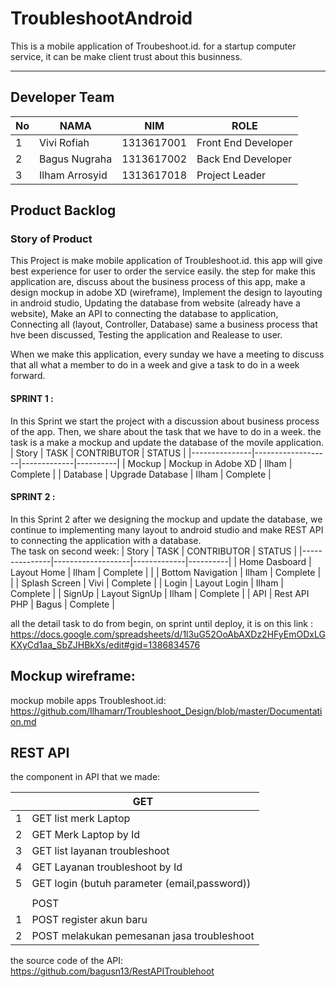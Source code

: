 # TroubleshootAndroid
This is a mobile application of Troubeshoot.id.
for a startup computer service, it can be make client trust about this businness.

<hr>

## Developer Team
| No | NAMA           | NIM        | ROLE                |
|----|----------------|------------|---------------------|
| 1  | Vivi Rofiah    | 1313617001 | Front End Developer |
| 2  | Bagus Nugraha  | 1313617002 | Back End Developer  |
| 3  | Ilham Arrosyid | 1313617018 | Project Leader        |



## Product Backlog


### Story of Product

This Project is make mobile application of Troubleshoot.id. this app will give best experience for user to order the service easily. the step for make this application are, discuss about the business process of this app, make a design mockup in adobe XD (wireframe), Implement the design to layouting in android studio, Updating the database from website (already have a website), Make an API to connecting the database to application, Connecting all (layout, Controller, Database) same a business process that hve been discussed, Testing the application and Realease to user.

When we make this application, every sunday we have a meeting to discuss that all what a member to do in a week and give a task to do in a week forward.


#### SPRINT 1 :
In this Sprint we start the project with a discussion about business process of the app. Then, we share about the task that we have to do in a week. the task is a make a mockup and update the database of the movile application.
| Story         | TASK              | CONTRIBUTOR | STATUS   |
|---------------|-------------------|-------------|----------|
| Mockup        | Mockup in Adobe XD     | Ilham       | Complete |
| Database      | Upgrade Database  | Ilham       | Complete |






#### SPRINT 2 :
In this Sprint 2 after we designing the mockup and update the database, we continue to implementing many layout to android studio and make REST API to connecting the application with a database.<br>
The task on second week:
| Story         | TASK              | CONTRIBUTOR | STATUS   |
|---------------|-------------------|-------------|----------|
| Home Dasboard | Layout Home       | Ilham       | Complete |
|               | Bottom Navigation | Ilham       | Complete |
|               | Splash Screen     | Vivi        | Complete |
| Login         | Layout Login      | Ilham       | Complete |
| SignUp        | Layout SignUp     | Ilham       | Complete |
| API           | Rest API PHP      | Bagus       | Complete |




all the detail task to do from begin, on sprint until deploy, it is on this link : <br>
https://docs.google.com/spreadsheets/d/1l3uG52OoAbAXDz2HFyEmODxLGKXyCd1aa_SbZJHBkXs/edit#gid=1386834576



## Mockup wireframe:
mockup mobile apps Troubleshoot.id:<br>
https://github.com/Ilhamarr/Troubleshoot_Design/blob/master/Documentation.md


## REST API
the component in API that we made: 

|   | GET                                          |
|---|----------------------------------------------|
| 1 | GET list merk Laptop                         |
| 2 | GET Merk Laptop by Id                        |
| 3 | GET list layanan troubleshoot                |
| 4 | GET Layanan troubleshoot by Id               |
| 5 | GET login (butuh parameter (email,password)) |
|   |                                              |
|   | POST                                         |
| 1 | POST register akun baru                      |
| 2 | POST melakukan pemesanan jasa troubleshoot   |

the source code of the API:
https://github.com/bagusn13/RestAPITroublehoot
